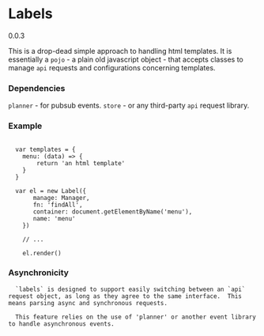 # Labels

0.0.3

This is a drop-dead simple approach to handling html templates.  It is essentially a `pojo` - a plain old javascript object - that accepts classes to manage `api` requests and configurations concerning templates. 

### Dependencies

`planner` - for pubsub events.
`store` - or any third-party `api` request library.


### Example

```

  var templates = {
  	menu: (data) => {
  		return 'an html template'
  	}
  }

  var el = new Label({
  	   manage: Manager,
  	   fn: 'findAll',
  	   container: document.getElementByName('menu'),
  	   name: 'menu'
  	})

    // ...

  	el.render()

```

### Asynchronicity

```
  `labels` is designed to support easily switching between an `api` request object, as long as they agree to the same interface.  This means parsing async and synchronous requests.

  This feature relies on the use of 'planner' or another event library to handle asynchronous events. 

```
